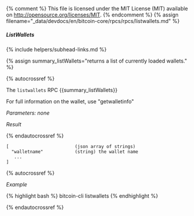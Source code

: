 {% comment %}
This file is licensed under the MIT License (MIT) available on
http://opensource.org/licenses/MIT.
{% endcomment %}
{% assign filename="_data/devdocs/en/bitcoin-core/rpcs/rpcs/listwallets.md" %}

##### ListWallets
{% include helpers/subhead-links.md %}

{% assign summary_listWallets="returns a list of currently loaded wallets." %}

{% autocrossref %}

The `listwallets` RPC {{summary_listWallets}}

For full information on the wallet, use "getwalletinfo"

*Parameters: none*

*Result*

{% endautocrossref %}

    [                         (json array of strings)
      "walletname"            (string) the wallet name
       ...
    ]

{% autocrossref %}

*Example*

{% highlight bash %}
bitcoin-cli listwallets
{% endhighlight %}

{% endautocrossref %}
